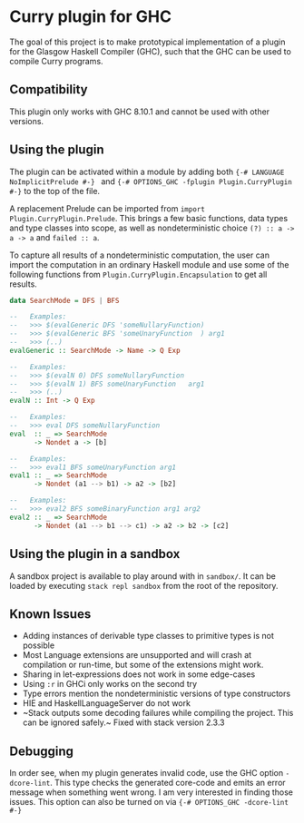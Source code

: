 # Curry plugin for GHC

The goal of this project is to make prototypical implementation of a plugin
for the Glasgow Haskell Compiler (GHC),
such that the GHC can be used to compile Curry programs.

## Compatibility

This plugin only works with GHC 8.10.1 and cannot be used with other versions.

## Using the plugin
The plugin can be activated within a module by adding both
`{-# LANGUAGE NoImplicitPrelude #-} ` and
`{-# OPTIONS_GHC -fplugin Plugin.CurryPlugin #-}` to the top of the file.

A replacement Prelude can be imported from `import Plugin.CurryPlugin.Prelude`.
This brings a few basic functions, data types and type classes into scope, as well as
nondeterministic choice `(?) :: a -> a -> a` and `failed :: a`.

To capture all results of a nondeterministic computation, the user can import the computation in an ordinary Haskell module and use some of the following functions from `Plugin.CurryPlugin.Encapsulation` to get all results.

```haskell
data SearchMode = DFS | BFS

--   Examples:
--   >>> $(evalGeneric DFS 'someNullaryFunction)
--   >>> $(evalGeneric BFS 'someUnaryFunction  ) arg1
--   >>> (..)
evalGeneric :: SearchMode -> Name -> Q Exp

--   Examples:
--   >>> $(evalN 0) DFS someNullaryFunction
--   >>> $(evalN 1) BFS someUnaryFunction   arg1
--   >>> (..)
evalN :: Int -> Q Exp

--   Examples:
--   >>> eval DFS someNullaryFunction
eval  :: _ => SearchMode
      -> Nondet a -> [b]

--   Examples:
--   >>> eval1 BFS someUnaryFunction arg1
eval1 :: _ => SearchMode
      -> Nondet (a1 --> b1) -> a2 -> [b2]

--   Examples:
--   >>> eval2 BFS someBinaryFunction arg1 arg2
eval2 :: _ => SearchMode
      -> Nondet (a1 --> b1 --> c1) -> a2 -> b2 -> [c2]
```

## Using the plugin in a sandbox

A sandbox project is available to play around with in `sandbox/`. It can be loaded by executing `stack repl sandbox` from the root of the repository.

## Known Issues

 - Adding instances of derivable type classes to primitive types is not possible
 - Most Language extensions are unsupported and will crash at compilation or run-time, but some of the extensions might work.
 - Sharing in let-expressions does not work in some edge-cases
 - Using `:r` in GHCi only works on the second try
 - Type errors mention the nondeterministic versions of type constructors
 - HIE and HaskellLanguageServer do not work  
 - ~Stack outputs some decoding failures while compiling the project. This can be ignored safely.~ Fixed with stack version 2.3.3

## Debugging

In order see, when my plugin generates invalid code, use the GHC option `-dcore-lint`. This type checks the generated core-code and emits an error message when something went wrong. I am very interested in finding those issues.
This option can also be turned on via `{-# OPTIONS_GHC -dcore-lint #-}`
